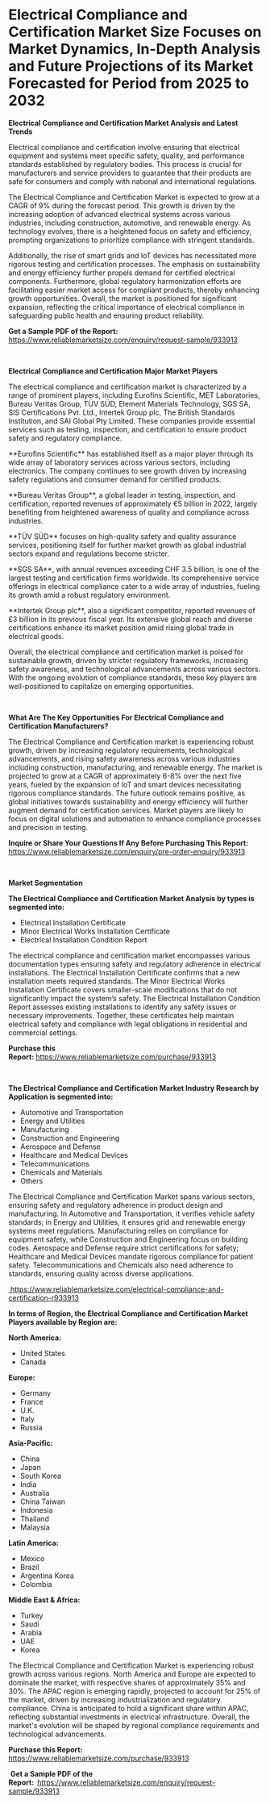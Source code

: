 <p><h1>Electrical Compliance and Certification Market Size Focuses on Market Dynamics, In-Depth Analysis and Future Projections of its Market Forecasted for Period from 2025 to 2032</h1></p><p><strong>Electrical Compliance and Certification Market Analysis and Latest Trends</strong></p>
<p><p>Electrical compliance and certification involve ensuring that electrical equipment and systems meet specific safety, quality, and performance standards established by regulatory bodies. This process is crucial for manufacturers and service providers to guarantee that their products are safe for consumers and comply with national and international regulations.</p><p>The Electrical Compliance and Certification Market is expected to grow at a CAGR of 9% during the forecast period. This growth is driven by the increasing adoption of advanced electrical systems across various industries, including construction, automotive, and renewable energy. As technology evolves, there is a heightened focus on safety and efficiency, prompting organizations to prioritize compliance with stringent standards.</p><p>Additionally, the rise of smart grids and IoT devices has necessitated more rigorous testing and certification processes. The emphasis on sustainability and energy efficiency further propels demand for certified electrical components. Furthermore, global regulatory harmonization efforts are facilitating easier market access for compliant products, thereby enhancing growth opportunities. Overall, the market is positioned for significant expansion, reflecting the critical importance of electrical compliance in safeguarding public health and ensuring product reliability.</p></p>
<p><strong>Get a Sample PDF of the Report:&nbsp;</strong> <a href="https://www.reliablemarketsize.com/enquiry/request-sample/933913?utm_campaign=1901&utm_medium=2&utm_source=Github&utm_content=ia&utm_term=18042025&utm_id=electrical-compliance-and-certification">https://www.reliablemarketsize.com/enquiry/request-sample/933913</a></p>
<p>&nbsp;</p>
<p><strong>Electrical Compliance and Certification Major Market Players</strong></p>
<p><p>The electrical compliance and certification market is characterized by a range of prominent players, including Eurofins Scientific, MET Laboratories, Bureau Veritas Group, TÜV SÜD, Element Materials Technology, SGS SA, SIS Certifications Pvt. Ltd., Intertek Group plc, The British Standards Institution, and SAI Global Pty Limited. These companies provide essential services such as testing, inspection, and certification to ensure product safety and regulatory compliance.</p><p>**Eurofins Scientific** has established itself as a major player through its wide array of laboratory services across various sectors, including electronics. The company continues to see growth driven by increasing safety regulations and consumer demand for certified products. </p><p>**Bureau Veritas Group**, a global leader in testing, inspection, and certification, reported revenues of approximately €5 billion in 2022, largely benefiting from heightened awareness of quality and compliance across industries. </p><p>**TÜV SÜD** focuses on high-quality safety and quality assurance services, positioning itself for further market growth as global industrial sectors expand and regulations become stricter.</p><p>**SGS SA**, with annual revenues exceeding CHF 3.5 billion, is one of the largest testing and certification firms worldwide. Its comprehensive service offerings in electrical compliance cater to a wide array of industries, fueling its growth amid a robust regulatory environment.</p><p>**Intertek Group plc**, also a significant competitor, reported revenues of £3 billion in its previous fiscal year. Its extensive global reach and diverse certifications enhance its market position amid rising global trade in electrical goods.</p><p>Overall, the electrical compliance and certification market is poised for sustainable growth, driven by stricter regulatory frameworks, increasing safety awareness, and technological advancements across various sectors. With the ongoing evolution of compliance standards, these key players are well-positioned to capitalize on emerging opportunities.</p></p>
<p>&nbsp;</p>
<p><strong>What Are The Key Opportunities For Electrical Compliance and Certification Manufacturers?</strong></p>
<p><p>The Electrical Compliance and Certification market is experiencing robust growth, driven by increasing regulatory requirements, technological advancements, and rising safety awareness across various industries including construction, manufacturing, and renewable energy. The market is projected to grow at a CAGR of approximately 6-8% over the next five years, fueled by the expansion of IoT and smart devices necessitating rigorous compliance standards. The future outlook remains positive, as global initiatives towards sustainability and energy efficiency will further augment demand for certification services. Market players are likely to focus on digital solutions and automation to enhance compliance processes and precision in testing.</p></p>
<p><strong>Inquire or Share Your Questions If Any Before Purchasing This Report:</strong> <a href="https://www.reliablemarketsize.com/enquiry/pre-order-enquiry/933913?utm_campaign=1901&utm_medium=2&utm_source=Github&utm_content=ia&utm_term=18042025&utm_id=electrical-compliance-and-certification">https://www.reliablemarketsize.com/enquiry/pre-order-enquiry/933913</a></p>
<p>&nbsp;</p>
<p><strong>Market Segmentation</strong></p>
<p><strong>The Electrical Compliance and Certification Market Analysis by types is segmented into:</strong></p>
<p><ul><li>Electrical Installation Certificate</li><li>Minor Electrical Works Installation Certificate</li><li>Electrical Installation Condition Report</li></ul></p>
<p><p>The electrical compliance and certification market encompasses various documentation types ensuring safety and regulatory adherence in electrical installations. The Electrical Installation Certificate confirms that a new installation meets required standards. The Minor Electrical Works Installation Certificate covers smaller-scale modifications that do not significantly impact the system’s safety. The Electrical Installation Condition Report assesses existing installations to identify any safety issues or necessary improvements. Together, these certificates help maintain electrical safety and compliance with legal obligations in residential and commercial settings.</p></p>
<p><strong>Purchase this Report:&nbsp;</strong><a href="https://www.reliablemarketsize.com/purchase/933913?utm_campaign=1901&utm_medium=2&utm_source=Github&utm_content=ia&utm_term=18042025&utm_id=electrical-compliance-and-certification">https://www.reliablemarketsize.com/purchase/933913</a></p>
<p>&nbsp;</p>
<p><strong>The Electrical Compliance and Certification Market Industry Research by Application is segmented into:</strong></p>
<p><ul><li>Automotive and Transportation</li><li>Energy and Utilities</li><li>Manufacturing</li><li>Construction and Engineering</li><li>Aerospace and Defense</li><li>Healthcare and Medical Devices</li><li>Telecommunications</li><li>Chemicals and Materials</li><li>Others</li></ul></p>
<p><p>The Electrical Compliance and Certification Market spans various sectors, ensuring safety and regulatory adherence in product design and manufacturing. In Automotive and Transportation, it verifies vehicle safety standards; in Energy and Utilities, it ensures grid and renewable energy systems meet regulations. Manufacturing relies on compliance for equipment safety, while Construction and Engineering focus on building codes. Aerospace and Defense require strict certifications for safety; Healthcare and Medical Devices mandate rigorous compliance for patient safety. Telecommunications and Chemicals also need adherence to standards, ensuring quality across diverse applications.</p></p>
<p><a href="https://www.reliablemarketsize.com/electrical-compliance-and-certification-r933913?utm_campaign=1901&utm_medium=2&utm_source=Github&utm_content=ia&utm_term=18042025&utm_id=electrical-compliance-and-certification">&nbsp;https://www.reliablemarketsize.com/electrical-compliance-and-certification-r933913</a></p>
<p><strong>In terms of Region, the Electrical Compliance and Certification Market Players available by Region are:</strong></p>
<p>
    <p> <strong> North America: </strong>
        <ul>
            <li>United States</li>
            <li>Canada</li>
        </ul>
        </p> 
    <p> <strong> Europe: </strong>
        <ul>
            <li>Germany</li>
            <li>France</li>
            <li>U.K.</li>
            <li>Italy</li>
            <li>Russia</li>
        </ul>
        </p> 
    <p> <strong> Asia-Pacific: </strong>
        <ul>
            <li>China</li>
            <li>Japan</li>
            <li>South Korea</li>
            <li>India</li>
            <li>Australia</li>
            <li>China Taiwan</li>
            <li>Indonesia</li>
            <li>Thailand</li>
            <li>Malaysia</li>
        </ul>
        </p> 
    <p> <strong> Latin America: </strong>
        <ul>
            <li>Mexico</li>
            <li>Brazil</li>
            <li>Argentina Korea</li>
            <li>Colombia</li>
        </ul>
        </p> 
    <p> <strong> Middle East & Africa: </strong>
        <ul>
            <li>Turkey</li>
            <li>Saudi</li>
            <li>Arabia</li>
            <li>UAE</li>
            <li>Korea</li>
        </ul>
    </p>
    </p>
<p><p>The Electrical Compliance and Certification Market is experiencing robust growth across various regions. North America and Europe are expected to dominate the market, with respective shares of approximately 35% and 30%. The APAC region is emerging rapidly, projected to account for 25% of the market, driven by increasing industrialization and regulatory compliance. China is anticipated to hold a significant share within APAC, reflecting substantial investments in electrical infrastructure. Overall, the market's evolution will be shaped by regional compliance requirements and technological advancements.</p></p>
<p><strong>Purchase this Report: </strong><a href="https://www.reliablemarketsize.com/purchase/933913?utm_campaign=1901&utm_medium=2&utm_source=Github&utm_content=ia&utm_term=18042025&utm_id=electrical-compliance-and-certification">https://www.reliablemarketsize.com/purchase/933913</a></p>
<p>&nbsp;<strong>Get a Sample PDF of the Report:&nbsp;&nbsp;</strong><a href="https://www.reliablemarketsize.com/enquiry/request-sample/933913?utm_campaign=1901&utm_medium=2&utm_source=Github&utm_content=ia&utm_term=18042025&utm_id=electrical-compliance-and-certification">https://www.reliablemarketsize.com/enquiry/request-sample/933913</a></p>
<p><strong></strong></p>
<p><p></p><p></p><p></p></p>